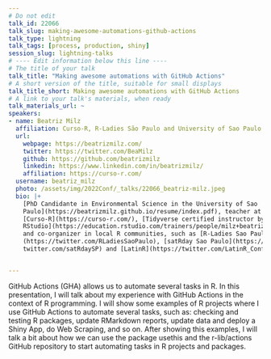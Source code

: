 ```yaml
---
# Do not edit
talk_id: 22066
talk_slug: making-awesome-automations-github-actions
talk_type: lightning
talk_tags: [process, production, shiny]
session_slug: lightning-talks
# ---- Edit information below this line ----
# The title of your talk
talk_title: "Making awesome automations with GitHub Actions"
# A short version of the title, suitable for small displays
talk_title_short: Making awesome automations with GitHub Actions
# A link to your talk's materials, when ready
talk_materials_url: ~
speakers:
- name: Beatriz Milz
  affiliation: Curso-R, R-Ladies São Paulo and University of Sao Paulo
  url:
    webpage: https://beatrizmilz.com/
    twitter: https://twitter.com/BeaMilz
    github: https://github.com/beatrizmilz
    linkedin: https://www.linkedin.com/in/beatrizmilz/
    affiliation: https://curso-r.com/
  username: beatriz_milz
  photo: /assets/img/2022Conf/_talks/22066_beatriz-milz.jpeg
  bio: |+
    [PhD Candidante in Environmental Science in the University of Sao
    Paulo](https://beatrizmilz.github.io/resume/index.pdf), teacher at
    [Curso-R](https://curso-r.com/), [Tidyverse certified instructor by
    RStudio](https://education.rstudio.com/trainers/people/milz+beatriz/)
    and co-organizer in local R communities, such as [R-Ladies Sao Paulo]
    (https://twitter.com/RLadiesSaoPaulo), [satRday Sao Paulo](https://
    twitter.com/satRdaySP) and [LatinR](https://twitter.com/LatinR_Conf).


---
```


<!-- ABSTRACT ----
Please write abstract below. You may use simple markdown (links, code style, bold, italics)
-->

GitHub Actions (GHA) allows us to automate several tasks in R. In this
presentation, I will talk about my experience with GitHub Actions in the context
of R programming. I will show some examples of R projects where I use GitHub
Actions to automate several tasks, such as: checking and testing R packages,
update RMarkdown reports, update data and deploy a Shiny App, do Web Scraping,
and so on. After showing this examples, I will talk a bit about how we can use
the package usethis and the r-lib/actions GitHub repository to start automating
tasks in R projects and packages.
